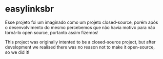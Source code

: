 # easylinksbr

Esse projeto foi um imaginado como um projeto closed-source, porém após o desenvolvimento do mesmo percebemos que não havia motivo para não torná-lo open source, portanto assim fizemos!

This project was originally intented to be a closed-source project, but after development we realised there was no reason not to make it open-source, so we did it!
